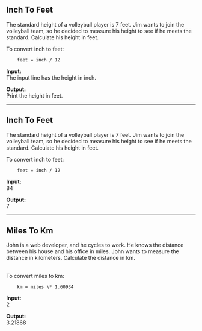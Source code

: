 ## Inch To Feet

The standard height of a volleyball player is 7 feet. Jim wants to join the volleyball team, so he decided to measure his height to see if he meets the standard. Calculate his height in feet.
<br>

To convert inch to feet:

        feet = inch / 12

**Input:**
<br>
The input line has the height in inch.

**Output:**
<br>
Print the height in feet.

---

## Inch To Feet

The standard height of a volleyball player is 7 feet. Jim wants to join the volleyball team, so he decided to measure his height to see if he meets the standard. Calculate his height in feet.
<br>

To convert inch to feet:

        feet = inch / 12

**Input:**
<br>
84

**Output:**
<br>
7

---

## Miles To Km

John is a web developer, and he cycles to work. He knows the distance between his house and his office in miles. John wants to measure the distance in kilometers. Calculate the distance in km.

<br>
To convert miles to km:

        km = miles \* 1.60934

**Input:**
<br>
2

**Output:**
<br>
3.21868
